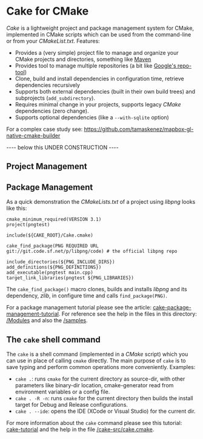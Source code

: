 Cake for CMake
==============

*Cake* is a lightweight project and package management system for CMake, implemented in CMake scripts which can be used from the command-line or from your *CMakeList.txt*. Features:

- Provides a (very simple) project file to manage and organize your CMake projects and directories, something like [Maven](https://maven.apache.org)
- Provides tool to manage multiple repositories (a bit like [Google's repo-tool](https://code.google.com/p/git-repo))
- Clone, build and install dependencies in configuration time, retrieve dependencies recursively
- Supports both external dependencies (built in their own build trees) and subprojects (`add_subdirectory`).
- Requires minimal change in your projects, supports legacy *CMake* dependencies (zero change).
- Supports optional dependencies (like a `--with-sqlite` option)

For a complex case study see: https://github.com/tamaskenez/mapbox-gl-native-cmake-builder


---- below this UNDER CONSTRUCTION ----


Project Management
------------------

Package Management
------------------

As a quick demonstration the *CMakeLists.txt* of a project using *libpng* looks like this:

    cmake_minimum_required(VERSION 3.1)
    project(pngtest)
    
    include(${CAKE_ROOT}/Cake.cmake)
    
    cake_find_package(PNG REQUIRED URL git://git.code.sf.net/p/libpng/code) # the official libpng repo
    
    include_directories(${PNG_INCLUDE_DIRS})
    add_definitions(${PNG_DEFINITIONS})
    add_executable(pngtest main.cpp)
    target_link_libraries(pngtest ${PNG_LIBRARIES})

The `cake_find_package()` macro clones, builds and installs *libpng* and its dependency, *zlib*, in configure time and calls `find_package(PNG)`.

For a package management tutorial please see the article: [cake-package-management-tutorial](http://tamaskenez.github.io/cake_codeproject_article.html). For reference see the help in the files in this directory: [/Modules](https://github.com/tamaskenez/cake/tree/master/Modules) and also the [/samples](https://github.com/tamaskenez/cake/tree/master/samples).

The `cake` shell command
------------------------

The `cake` is a shell command (implemented in a *CMake* script) which you can use in place of calling `cmake` directly. The main purpose of `cake` is to save typing and perform common operations more conveniently. Examples:

- `cake .`: runs `cmake` for the current directory as source-dir, with other parameters like binary-dir location, cmake-generator read from environment variables or a config file.
- `cake . -R -n`: runs `cmake` for the current  directory then builds the install target for Debug and Release configurations.
- `cake . --ide`: opens the IDE (XCode or Visual Studio) for the current dir.

For more information about the `cake` command please see this tutorial: [cake-tutorial](https://github.com/tamaskenez/cake/blob/master/doc/cake-tutorial.md) and the help in the file [/cake-src/cake.cmake](https://github.com/tamaskenez/cake/blob/master/cake-src/cake.cmake).
